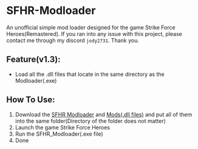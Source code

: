 # SFHR-Modloader
An unofficial simple mod loader designed for the game Strike Force Heroes(Remastered). 
If you ran into any issue with this project, please contact me through my discord `jody2731`. Thank you.

Feature(v1.3):
-------------
- Load all the .dll files that locate in the same directory as the Modloader(.exe)

How To Use:
-------------
1. Download the [SFHR Modloader](https://github.com/Jody2731/SFHR-Modloader/releases) and [Mods(.dll files)](https://github.com/Jody2731/SFHR-Mods/releases) and put all of them into the same folder(Directory of the folder does not matter)
2. Launch the game Strike Force Heroes
3. Run the SFHR_Modloader(.exe file)
4. Done

